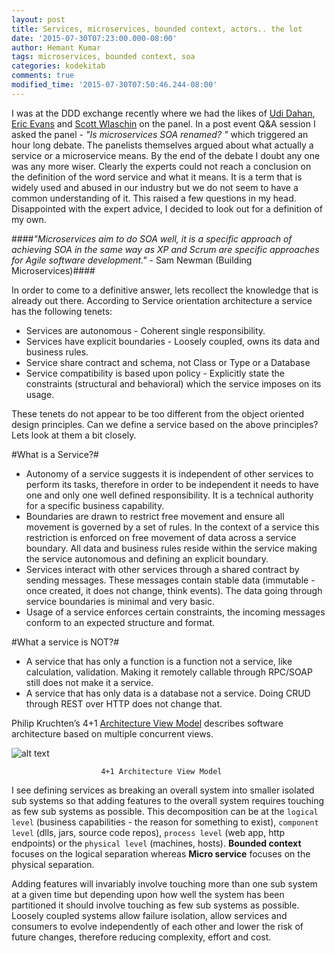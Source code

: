 ```yaml
---
layout: post
title: Services, microservices, bounded context, actors.. the lot
date: '2015-07-30T07:23:00.000-08:00'
author: Hemant Kumar
tags: microservices, bounded context, soa
categories: kodekitab
comments: true
modified_time: '2015-07-30T07:50:46.244-08:00'
---
```


I was at the DDD exchange recently where we had the likes of [Udi Dahan](https://twitter.com/UdiDahan), [Eric Evans](https://twitter.com/ericevans0) and [Scott Wlaschin](https://twitter.com/ScottWlaschin) on the panel. In a post event Q&A session I asked the panel - *"Is microservices SOA renamed? "* which triggered an hour long debate. The panelists themselves argued about what actually a service or a microservice means. By the end of the debate I doubt any one was any more wiser. Clearly the experts could not reach a conclusion on the definition of the word service and what it means. It is a term that is widely used and abused in our industry but we do not seem to have a common understanding of it. This raised a few questions in my head. Disappointed with the expert advice, I decided to look out for a definition of my own.

####*"Microservices aim to do SOA well, it is a specific approach of achieving SOA in the same way as XP and Scrum are specific approaches for Agile software development."* - Sam Newman (Building Microservices)####

In order to come to a definitive answer, lets recollect the knowledge that is already out there. According to Service orientation architecture a service has the following tenets:

* Services are autonomous - Coherent single responsibility.
* Services have explicit boundaries - Loosely coupled, owns its data and business rules.
* Service share contract and schema, not Class or Type or a Database
* Service compatibility is based upon policy - Explicitly state the constraints (structural and behavioral) which the service imposes on its usage.

These tenets do not appear to be too different from the object oriented design principles. Can we define a service based on the above principles? Lets look at them a bit closely.  

#What is a Service?#

* Autonomy of a service suggests it is independent of other services to perform its tasks, therefore in order to be independent it needs to have one and only one well defined responsibility. It is a technical authority for a specific business capability. 
* Boundaries are drawn to restrict free movement and ensure all movement is governed by a set of rules. In the context of a service this restriction is enforced on free movement of data across a service boundary. All data and business rules reside within the service making the service autonomous and defining an explicit boundary.
* Services interact with other services through a shared contract by sending messages. These messages contain stable data (immutable - once created, it does not change, think events). The data going through service boundaries is minimal and very basic.
* Usage of a service enforces certain constraints, the incoming messages conform to an expected structure and format.

#What a service is NOT?#
* A service that has only a function is a function not a service, like calculation, validation. Making it remotely callable through RPC/SOAP still does not make it a service.
* A service that has only data is a database not a service. Doing CRUD through REST over HTTP does not change that.

Philip Kruchten’s 4+1 [Architecture View Model](https://en.wikipedia.org/wiki/4%2B1_architectural_view_model) describes software architecture based on multiple concurrent views.

![alt text](https://upload.wikimedia.org/wikipedia/commons/f/f2/4%2B1_Architectural_View_Model.jpg "4+1 Architecture view model")

						4+1 Architecture View Model


I see defining services as breaking an overall system into smaller isolated sub systems so that adding features to the overall system requires touching as few sub systems as possible. This decomposition can be at the `logical level` (business capabilities - the reason for something to exist), `component level` (dlls, jars, source code repos), `process level` (web app, http endpoints) or the `physical level` (machines, hosts). **Bounded context** focuses on the logical separation whereas **Micro service** focuses on the physical separation.

Adding features will invariably involve touching more than one sub system at a given time but depending upon how well the system has been partitioned it should involve touching as few sub systems as possible. Loosely coupled systems allow failure isolation, allow services and consumers to evolve independently of each other and lower the risk of future changes, therefore reducing complexity, effort and cost.

